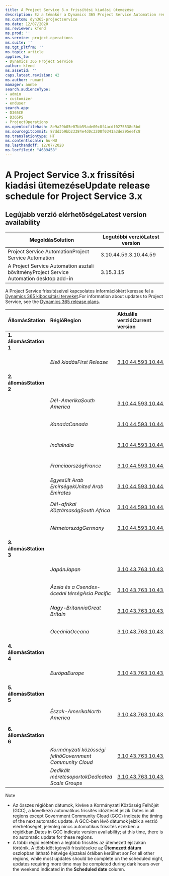 ```yaml
---
title: A Project Service 3.x frissítési kiadási ütemezése
description: Ez a témakör a Dynamics 365 Project Service Automation rendelkezésre álló és következő kiadásairól tartalmaz információkat.
ms.custom: dyn365-projectservice
ms.date: 12/07/2020
ms.reviewer: kfend
ms.prod: ''
ms.service: project-operations
ms.suite: ''
ms.tgt_pltfrm: ''
ms.topic: article
applies_to:
- Dynamics 365 Project Service
author: kfend
ms.assetid: ''
caps.latest.revision: 42
ms.author: rumant
manager: annbe
search.audienceType:
- admin
- customizer
- enduser
search.app:
- D365CE
- D365PS
- ProjectOperations
ms.openlocfilehash: 8e9a29b05e07bb59ade00c8f4acdf0275538d5bd
ms.sourcegitcommit: 87dd3b9bb23384e4d0c3208f0341a3de295eefc8
ms.translationtype: HT
ms.contentlocale: hu-HU
ms.lasthandoff: 12/07/2020
ms.locfileid: "4689458"
---
```

# <a name="update-release-schedule-for-project-service-3x"></a><span data-ttu-id="9aedc-103">A Project Service 3.x frissítési kiadási ütemezése</span><span class="sxs-lookup"><span data-stu-id="9aedc-103">Update release schedule for Project Service 3.x</span></span>

## <a name="latest-version-availability"></a><span data-ttu-id="9aedc-104">Legújabb verzió elérhetősége</span><span class="sxs-lookup"><span data-stu-id="9aedc-104">Latest version availability</span></span>

| <span data-ttu-id="9aedc-105">Megoldás</span><span class="sxs-lookup"><span data-stu-id="9aedc-105">Solution</span></span>  | <span data-ttu-id="9aedc-106">Legutóbbi verzió</span><span class="sxs-lookup"><span data-stu-id="9aedc-106">Latest version</span></span> |
|-------|----|
| <span data-ttu-id="9aedc-107">Project Service Automation</span><span class="sxs-lookup"><span data-stu-id="9aedc-107">Project Service Automation</span></span>    | <span data-ttu-id="9aedc-108">3.10.44.59.</span><span class="sxs-lookup"><span data-stu-id="9aedc-108">3.10.44.59</span></span> |
| <span data-ttu-id="9aedc-109">A Project Service Automation asztali bővítmény</span><span class="sxs-lookup"><span data-stu-id="9aedc-109">Project Service Automation desktop add-in</span></span>                | <span data-ttu-id="9aedc-110">3.15.</span><span class="sxs-lookup"><span data-stu-id="9aedc-110">3.15</span></span>          |

<span data-ttu-id="9aedc-111">A Project Service frissítéseivel kapcsolatos információkért keresse fel a [Dynamics 365 kibocsátási terveket](https://docs.microsoft.com/dynamics365/release-plans/).</span><span class="sxs-lookup"><span data-stu-id="9aedc-111">For information about updates to Project Service, see the [Dynamics 365 release plans](https://docs.microsoft.com/dynamics365/release-plans/).</span></span> 

| <span data-ttu-id="9aedc-112">Állomás</span><span class="sxs-lookup"><span data-stu-id="9aedc-112">Station</span></span>  | <span data-ttu-id="9aedc-113">Régió</span><span class="sxs-lookup"><span data-stu-id="9aedc-113">Region</span></span> | <span data-ttu-id="9aedc-114">Aktuális verzió</span><span class="sxs-lookup"><span data-stu-id="9aedc-114">Current version</span></span> | <span data-ttu-id="9aedc-115">Következő verzió</span><span class="sxs-lookup"><span data-stu-id="9aedc-115">Next version</span></span> |  <span data-ttu-id="9aedc-116">Ütemezett dátum</span><span class="sxs-lookup"><span data-stu-id="9aedc-116">Scheduled date</span></span>
| :---   | :---   | :---   | :---   |:---   |         
|<span data-ttu-id="9aedc-117"><strong>1. állomás</strong></span><span class="sxs-lookup"><span data-stu-id="9aedc-117"><strong>Station 1</strong></span></span> | |  |  | |
| | <span data-ttu-id="9aedc-118"><i>Első kiadás</i></span><span class="sxs-lookup"><span data-stu-id="9aedc-118"><i>First Release</i></span></span> | [<span data-ttu-id="9aedc-119">3.10.44.59</span><span class="sxs-lookup"><span data-stu-id="9aedc-119">3.10.44.59</span></span>](whats-new-ur-26.md) | <span data-ttu-id="9aedc-120">Később eldöntendő</span><span class="sxs-lookup"><span data-stu-id="9aedc-120">TBD</span></span> | <span data-ttu-id="9aedc-121">2021. január 8.</span><span class="sxs-lookup"><span data-stu-id="9aedc-121">January 8, 2021</span></span>
|<span data-ttu-id="9aedc-122"><strong>2. állomás</strong></span><span class="sxs-lookup"><span data-stu-id="9aedc-122"><strong>Station 2</strong></span></span> | |  |  | |
| | <span data-ttu-id="9aedc-123"><i>Dél-Amerika</i></span><span class="sxs-lookup"><span data-stu-id="9aedc-123"><i>South America</i></span></span> | [<span data-ttu-id="9aedc-124">3.10.44.59</span><span class="sxs-lookup"><span data-stu-id="9aedc-124">3.10.44.59</span></span>](whats-new-ur-26.md) | <span data-ttu-id="9aedc-125">Később eldöntendő</span><span class="sxs-lookup"><span data-stu-id="9aedc-125">TBD</span></span> | <span data-ttu-id="9aedc-126">2021. január 15.</span><span class="sxs-lookup"><span data-stu-id="9aedc-126">January 15, 2021</span></span>
| | <span data-ttu-id="9aedc-127"><i>Kanada</i></span><span class="sxs-lookup"><span data-stu-id="9aedc-127"><i>Canada</i></span></span> | [<span data-ttu-id="9aedc-128">3.10.44.59</span><span class="sxs-lookup"><span data-stu-id="9aedc-128">3.10.44.59</span></span>](whats-new-ur-26.md) | <span data-ttu-id="9aedc-129">Később eldöntendő</span><span class="sxs-lookup"><span data-stu-id="9aedc-129">TBD</span></span> | <span data-ttu-id="9aedc-130">2021. január 15.</span><span class="sxs-lookup"><span data-stu-id="9aedc-130">January 15, 2021</span></span>
| | <span data-ttu-id="9aedc-131"><i>India</i></span><span class="sxs-lookup"><span data-stu-id="9aedc-131"><i>India</i></span></span> | [<span data-ttu-id="9aedc-132">3.10.44.59</span><span class="sxs-lookup"><span data-stu-id="9aedc-132">3.10.44.59</span></span>](whats-new-ur-26.md) | <span data-ttu-id="9aedc-133">Később eldöntendő</span><span class="sxs-lookup"><span data-stu-id="9aedc-133">TBD</span></span> | <span data-ttu-id="9aedc-134">2021. január 15.</span><span class="sxs-lookup"><span data-stu-id="9aedc-134">January 15, 2021</span></span>
| | <span data-ttu-id="9aedc-135"><i>Franciaország</i></span><span class="sxs-lookup"><span data-stu-id="9aedc-135"><i>France</i></span></span> | [<span data-ttu-id="9aedc-136">3.10.44.59</span><span class="sxs-lookup"><span data-stu-id="9aedc-136">3.10.44.59</span></span>](whats-new-ur-26.md) | <span data-ttu-id="9aedc-137">Később eldöntendő</span><span class="sxs-lookup"><span data-stu-id="9aedc-137">TBD</span></span> | <span data-ttu-id="9aedc-138">2021. január 15.</span><span class="sxs-lookup"><span data-stu-id="9aedc-138">January 15, 2021</span></span>
| | <span data-ttu-id="9aedc-139"><i>Egyesült Arab Emírségek</i></span><span class="sxs-lookup"><span data-stu-id="9aedc-139"><i>United Arab Emirates</i></span></span> | [<span data-ttu-id="9aedc-140">3.10.44.59</span><span class="sxs-lookup"><span data-stu-id="9aedc-140">3.10.44.59</span></span>](whats-new-ur-26.md) | <span data-ttu-id="9aedc-141">Később eldöntendő</span><span class="sxs-lookup"><span data-stu-id="9aedc-141">TBD</span></span> | <span data-ttu-id="9aedc-142">2021. január 15.</span><span class="sxs-lookup"><span data-stu-id="9aedc-142">January 15, 2021</span></span>
| | <span data-ttu-id="9aedc-143"><i>Dél-afrikai Köztársaság</i></span><span class="sxs-lookup"><span data-stu-id="9aedc-143"><i>South Africa</i></span></span> | [<span data-ttu-id="9aedc-144">3.10.44.59</span><span class="sxs-lookup"><span data-stu-id="9aedc-144">3.10.44.59</span></span>](whats-new-ur-26.md) | <span data-ttu-id="9aedc-145">Később eldöntendő</span><span class="sxs-lookup"><span data-stu-id="9aedc-145">TBD</span></span> | <span data-ttu-id="9aedc-146">2021. január 15.</span><span class="sxs-lookup"><span data-stu-id="9aedc-146">January 15, 2021</span></span>
| | <span data-ttu-id="9aedc-147"><i>Németország</i></span><span class="sxs-lookup"><span data-stu-id="9aedc-147"><i>Germany</i></span></span> | [<span data-ttu-id="9aedc-148">3.10.44.59</span><span class="sxs-lookup"><span data-stu-id="9aedc-148">3.10.44.59</span></span>](whats-new-ur-26.md) | <span data-ttu-id="9aedc-149">Később eldöntendő</span><span class="sxs-lookup"><span data-stu-id="9aedc-149">TBD</span></span> | <span data-ttu-id="9aedc-150">2021. január 15.</span><span class="sxs-lookup"><span data-stu-id="9aedc-150">January 15, 2021</span></span>
|<span data-ttu-id="9aedc-151"><strong>3. állomás</strong></span><span class="sxs-lookup"><span data-stu-id="9aedc-151"><strong>Station 3</strong></span></span> | |  |  | |
| | <span data-ttu-id="9aedc-152"><i>Japán</i></span><span class="sxs-lookup"><span data-stu-id="9aedc-152"><i>Japan</i></span></span> | [<span data-ttu-id="9aedc-153">3.10.43.76</span><span class="sxs-lookup"><span data-stu-id="9aedc-153">3.10.43.76</span></span>](whats-new-ur-25.md) | [<span data-ttu-id="9aedc-154">3.10.44.59</span><span class="sxs-lookup"><span data-stu-id="9aedc-154">3.10.44.59</span></span>](whats-new-ur-26.md) | <span data-ttu-id="9aedc-155">2020. december 11.</span><span class="sxs-lookup"><span data-stu-id="9aedc-155">December 11, 2020</span></span>
| | <span data-ttu-id="9aedc-156"><i>Ázsia és a Csendes-óceáni térség</i></span><span class="sxs-lookup"><span data-stu-id="9aedc-156"><i>Asia Pacific</i></span></span> | [<span data-ttu-id="9aedc-157">3.10.43.76</span><span class="sxs-lookup"><span data-stu-id="9aedc-157">3.10.43.76</span></span>](whats-new-ur-25.md) | [<span data-ttu-id="9aedc-158">3.10.44.59</span><span class="sxs-lookup"><span data-stu-id="9aedc-158">3.10.44.59</span></span>](whats-new-ur-26.md) | <span data-ttu-id="9aedc-159">2020. december 11.</span><span class="sxs-lookup"><span data-stu-id="9aedc-159">December 11, 2020</span></span>
| | <span data-ttu-id="9aedc-160"><i>Nagy-Britannia</i></span><span class="sxs-lookup"><span data-stu-id="9aedc-160"><i>Great Britain</i></span></span> | [<span data-ttu-id="9aedc-161">3.10.43.76</span><span class="sxs-lookup"><span data-stu-id="9aedc-161">3.10.43.76</span></span>](whats-new-ur-25.md) | [<span data-ttu-id="9aedc-162">3.10.44.59</span><span class="sxs-lookup"><span data-stu-id="9aedc-162">3.10.44.59</span></span>](whats-new-ur-26.md) | <span data-ttu-id="9aedc-163">2020. december 11.</span><span class="sxs-lookup"><span data-stu-id="9aedc-163">December 11, 2020</span></span>
| | <span data-ttu-id="9aedc-164"><i>Óceánia</i></span><span class="sxs-lookup"><span data-stu-id="9aedc-164"><i>Oceana</i></span></span> | [<span data-ttu-id="9aedc-165">3.10.43.76</span><span class="sxs-lookup"><span data-stu-id="9aedc-165">3.10.43.76</span></span>](whats-new-ur-25.md) | [<span data-ttu-id="9aedc-166">3.10.44.59</span><span class="sxs-lookup"><span data-stu-id="9aedc-166">3.10.44.59</span></span>](whats-new-ur-26.md) | <span data-ttu-id="9aedc-167">2020. december 11.</span><span class="sxs-lookup"><span data-stu-id="9aedc-167">December 11, 2020</span></span>
|<span data-ttu-id="9aedc-168"><strong>4. állomás</strong></span><span class="sxs-lookup"><span data-stu-id="9aedc-168"><strong>Station 4</strong></span></span> | |  |  | |
| | <span data-ttu-id="9aedc-169"><i>Európa</i></span><span class="sxs-lookup"><span data-stu-id="9aedc-169"><i>Europe</i></span></span> | [<span data-ttu-id="9aedc-170">3.10.43.76</span><span class="sxs-lookup"><span data-stu-id="9aedc-170">3.10.43.76</span></span>](whats-new-ur-25.md) | [<span data-ttu-id="9aedc-171">3.10.44.59</span><span class="sxs-lookup"><span data-stu-id="9aedc-171">3.10.44.59</span></span>](whats-new-ur-26.md) | <span data-ttu-id="9aedc-172">2020. december 18.</span><span class="sxs-lookup"><span data-stu-id="9aedc-172">December 18, 2020</span></span>
|<span data-ttu-id="9aedc-173"><strong>5. állomás</strong></span><span class="sxs-lookup"><span data-stu-id="9aedc-173"><strong>Station 5</strong></span></span> | |  |  | |
| | <span data-ttu-id="9aedc-174"><i>Észak-Amerika</i></span><span class="sxs-lookup"><span data-stu-id="9aedc-174"><i>North America</i></span></span> | [<span data-ttu-id="9aedc-175">3.10.43.76</span><span class="sxs-lookup"><span data-stu-id="9aedc-175">3.10.43.76</span></span>](whats-new-ur-25.md) | [<span data-ttu-id="9aedc-176">3.10.44.59</span><span class="sxs-lookup"><span data-stu-id="9aedc-176">3.10.44.59</span></span>](whats-new-ur-26.md) | <span data-ttu-id="9aedc-177">2021. január 8.</span><span class="sxs-lookup"><span data-stu-id="9aedc-177">January 8, 2021</span></span>
|<span data-ttu-id="9aedc-178"><strong>6. állomás</strong></span><span class="sxs-lookup"><span data-stu-id="9aedc-178"><strong>Station 6</strong></span></span> | |  |  | |
| | <span data-ttu-id="9aedc-179"><i>Kormányzati közösségi felhő</i></span><span class="sxs-lookup"><span data-stu-id="9aedc-179"><i>Government Community Cloud</i></span></span> | [<span data-ttu-id="9aedc-180">3.10.43.76</span><span class="sxs-lookup"><span data-stu-id="9aedc-180">3.10.43.76</span></span>](whats-new-ur-25.md) | [<span data-ttu-id="9aedc-181">3.10.44.59</span><span class="sxs-lookup"><span data-stu-id="9aedc-181">3.10.44.59</span></span>](whats-new-ur-26.md) | <span data-ttu-id="9aedc-182">2021. január 8.</span><span class="sxs-lookup"><span data-stu-id="9aedc-182">January 8, 2021</span></span>
| | <span data-ttu-id="9aedc-183"><i>Dedikált méretcsoportok</i></span><span class="sxs-lookup"><span data-stu-id="9aedc-183"><i>Dedicated Scale Groups</i></span></span> | [<span data-ttu-id="9aedc-184">3.10.43.76</span><span class="sxs-lookup"><span data-stu-id="9aedc-184">3.10.43.76</span></span>](whats-new-ur-25.md) | [<span data-ttu-id="9aedc-185">3.10.44.59</span><span class="sxs-lookup"><span data-stu-id="9aedc-185">3.10.44.59</span></span>](whats-new-ur-26.md) | <span data-ttu-id="9aedc-186">2021. január 15.</span><span class="sxs-lookup"><span data-stu-id="9aedc-186">January 15, 2021</span></span>

>[!Note]
> - <span data-ttu-id="9aedc-187">Az összes régióban dátumok, kivéve a Kormányzati Közösség Felhőjét (GCC), a következő automatikus frissítés időzítését jelzik.</span><span class="sxs-lookup"><span data-stu-id="9aedc-187">Dates in all regions except Government Community Cloud (GCC) indicate the timing of the next automatic update.</span></span> <span data-ttu-id="9aedc-188">A GCC-ben lévő dátumok jelzik a verzió elérhetőségét, jelenleg nincs automatikus frissítés ezekben a régiókban.</span><span class="sxs-lookup"><span data-stu-id="9aedc-188">Dates in GCC indicate version availability; at this time, there is no automatic update for these regions.</span></span>
> - <span data-ttu-id="9aedc-189">A többi régió esetében a legtöbb frissítés az ütemezett éjszakán történik. A több időt igénylő frissítésekre az **Ütemezett dátum** oszlopban látható hétvége éjszakai óráiban kerülhet sor.</span><span class="sxs-lookup"><span data-stu-id="9aedc-189">For all other regions, while most updates should be complete on the scheduled night, updates requiring more time may be completed during dark hours over the weekend indicated in the **Scheduled date** column.</span></span>
